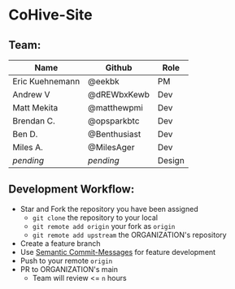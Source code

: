 # CoHive-Site

## Team:
| Name            | Github           | Role            |
| --------------- | ---------------- | --------------- |
| Eric Kuehnemann | @eekbk           | PM              |
| Andrew V        | @dREWbxKewb      | Dev             |
| Matt Mekita     | @matthewpmi      | Dev             |
| Brendan C.      | @opsparkbtc      | Dev             |
| Ben D.          | @Benthusiast     | Dev             |
| Miles A.        | @MilesAger       | Dev             |
| _pending_       | _pending_        | Design          |

## Development Workflow:
  - Star and Fork the repository you have been assigned
    - `git clone` the repository to your local
    - `git remote add origin` your fork as `origin`
    - `git remote add upstream` the ORGANIZATION's repository
  - Create a feature branch
  - Use [Semantic Commit-Messages](https://gist.github.com/joshbuchea/6f47e86d2510bce28f8e7f42ae84c716) for feature development
  - Push to your remote `origin`
  - PR to ORGANIZATION's main
    - Team will review <= `n` hours
